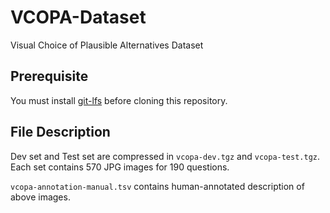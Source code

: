 # VCOPA-Dataset
Visual Choice of Plausible Alternatives Dataset

## Prerequisite ##
You must install [git-lfs](https://github.com/git-lfs/git-lfs/wiki/Installation) before cloning this repository.

## File Description ##  
Dev set and Test set are compressed in `vcopa-dev.tgz` and `vcopa-test.tgz`.  
Each set contains 570 JPG images for 190 questions.

`vcopa-annotation-manual.tsv` contains human-annotated description of above images.

